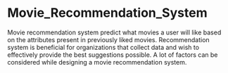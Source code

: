 # Movie_Recommendation_System
Movie recommendation system predict what movies a user will like based on the attributes present in previously liked movies. Recommendation system is beneficial for organizations that collect data  and wish to effectively provide the best suggestions possible. A lot of factors can be considered while designing a movie recommendation system. 
